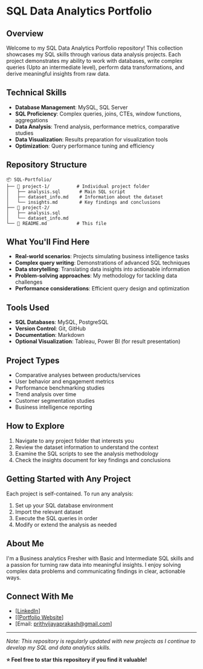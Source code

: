 # SQL Data Analytics Portfolio

## Overview
Welcome to my SQL Data Analytics Portfolio repository! This collection showcases my SQL skills through various data analysis projects. Each project demonstrates my ability to work with databases, write complex queries (Upto an intermediate level), perform data transformations, and derive meaningful insights from raw data.

##  Technical Skills
- **Database Management**: MySQL, SQL Server
- **SQL Proficiency**: Complex queries, joins, CTEs, window functions, aggregations
- **Data Analysis**: Trend analysis, performance metrics, comparative studies
- **Data Visualization**: Results preparation for visualization tools
- **Optimization**: Query performance tuning and efficiency

## Repository Structure
```
📦 SQL-Portfolio/
├── 📁 project-1/          # Individual project folder
│   ├── analysis.sql       # Main SQL script
│   ├── dataset_info.md    # Information about the dataset
│   └── insights.md        # Key findings and conclusions
├── 📁 project-2/
│   ├── analysis.sql
│   └── dataset_info.md
└── 📜 README.md           # This file
```

## What You'll Find Here
- **Real-world scenarios**: Projects simulating business intelligence tasks
- **Complex query writing**: Demonstrations of advanced SQL techniques
- **Data storytelling**: Translating data insights into actionable information
- **Problem-solving approaches**: My methodology for tackling data challenges
- **Performance considerations**: Efficient query design and optimization

## Tools Used
- **SQL Databases**: MySQL, PostgreSQL
- **Version Control**: Git, GitHub
- **Documentation**: Markdown
- **Optional Visualization**: Tableau, Power BI (for result presentation)

## Project Types
- Comparative analyses between products/services
- User behavior and engagement metrics
- Performance benchmarking studies
- Trend analysis over time
- Customer segmentation studies
- Business intelligence reporting

## How to Explore
1. Navigate to any project folder that interests you
2. Review the dataset information to understand the context
3. Examine the SQL scripts to see the analysis methodology
4. Check the insights document for key findings and conclusions

## Getting Started with Any Project
Each project is self-contained. To run any analysis:
1. Set up your SQL database environment
2. Import the relevant dataset
3. Execute the SQL queries in order
4. Modify or extend the analysis as needed

## About Me
I'm a Business analytics Fresher with Basic and Intermediate SQL skills and a passion for turning raw data into meaningful insights. I enjoy solving complex data problems and communicating findings in clear, actionable ways.

## Connect With Me
- [[LinkedIn](www.linkedin.com/in/prithvijayaprakash)]
- [[[Portfolio Website]([url](https://www.self.so/prithvi-j-hl2woo))]
- [Email: prithvijayaprakash@gmail.com] 

---

*Note: This repository is regularly updated with new projects as I continue to develop my SQL and data analytics skills.*

**⭐ Feel free to star this repository if you find it valuable!**
